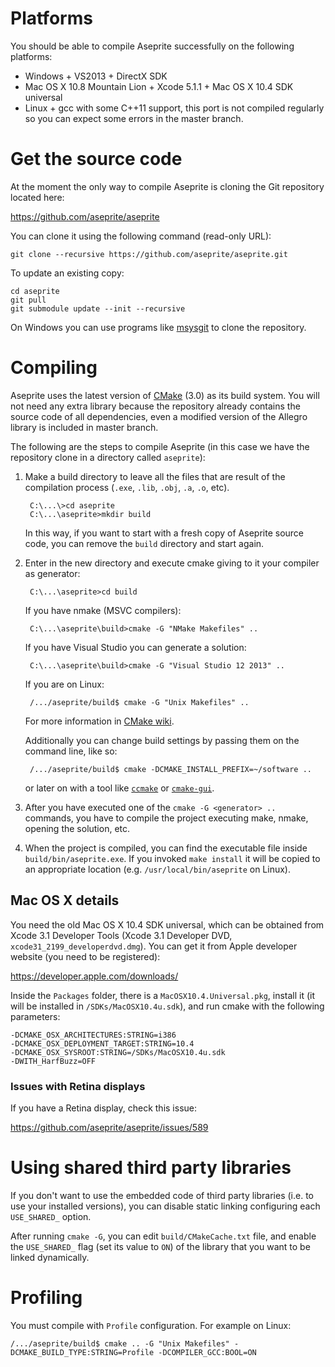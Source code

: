 # Platforms

You should be able to compile Aseprite successfully on the following
platforms:

* Windows + VS2013 + DirectX SDK
* Mac OS X 10.8 Mountain Lion + Xcode 5.1.1 + Mac OS X 10.4 SDK universal
* Linux + gcc with some C++11 support, this port is not compiled
  regularly so you can expect some errors in the master branch.

# Get the source code

At the moment the only way to compile Aseprite is cloning the Git
repository located here:

https://github.com/aseprite/aseprite

You can clone it using the following command (read-only URL):

    git clone --recursive https://github.com/aseprite/aseprite.git

To update an existing copy:

    cd aseprite
    git pull
    git submodule update --init --recursive

On Windows you can use programs like
[msysgit](http://msysgit.github.io/) to clone the repository.

# Compiling

Aseprite uses the latest version of [CMake](http://www.cmake.org/)
(3.0) as its build system. You will not need any extra library
because the repository already contains the source code of all
dependencies, even a modified version of the Allegro library is
included in master branch.

The following are the steps to compile Aseprite (in this case we have
the repository clone in a directory called `aseprite`):

1. Make a build directory to leave all the files that are result of
   the compilation process (`.exe`, `.lib`, `.obj`, `.a`, `.o`, etc).

        C:\...\>cd aseprite
        C:\...\aseprite>mkdir build

   In this way, if you want to start with a fresh copy of Aseprite
   source code, you can remove the `build` directory and start again.

2. Enter in the new directory and execute cmake giving to it
   your compiler as generator:

        C:\...\aseprite>cd build

   If you have nmake (MSVC compilers):

        C:\...\aseprite\build>cmake -G "NMake Makefiles" ..

   If you have Visual Studio you can generate a solution:

        C:\...\aseprite\build>cmake -G "Visual Studio 12 2013" ..

   If you are on Linux:

        /.../aseprite/build$ cmake -G "Unix Makefiles" ..

   For more information in [CMake wiki](http://www.vtk.org/Wiki/CMake_Generator_Specific_Information).

   Additionally you can change build settings by passing them on the command line, like so:

        /.../aseprite/build$ cmake -DCMAKE_INSTALL_PREFIX=~/software ..

   or later on with a tool like [`ccmake`](https://cmake.org/cmake/help/latest/manual/ccmake.1.html) or [`cmake-gui`](https://cmake.org/cmake/help/latest/manual/cmake-gui.1.html).

3. After you have executed one of the `cmake -G <generator> ..`
   commands, you have to compile the project executing make, nmake,
   opening the solution, etc.

4. When the project is compiled, you can find the executable file
   inside `build/bin/aseprite.exe`. If you invoked `make install` it will be copied to an appropriate location (e.g. `/usr/local/bin/aseprite` on Linux).

## Mac OS X details

You need the old Mac OS X 10.4 SDK universal, which can be obtained
from Xcode 3.1 Developer Tools (Xcode 3.1 Developer DVD,
`xcode31_2199_developerdvd.dmg`). You can get it from Apple developer
website (you need to be registered):

  https://developer.apple.com/downloads/

Inside the `Packages` folder, there is a `MacOSX10.4.Universal.pkg`,
install it (it will be installed in `/SDKs/MacOSX10.4u.sdk`), and run
cmake with the following parameters:

    -DCMAKE_OSX_ARCHITECTURES:STRING=i386
    -DCMAKE_OSX_DEPLOYMENT_TARGET:STRING=10.4
    -DCMAKE_OSX_SYSROOT:STRING=/SDKs/MacOSX10.4u.sdk
    -DWITH_HarfBuzz=OFF

### Issues with Retina displays

If you have a Retina display, check this issue:

  https://github.com/aseprite/aseprite/issues/589

# Using shared third party libraries

If you don't want to use the embedded code of third party libraries
(i.e. to use your installed versions), you can disable static linking
configuring each `USE_SHARED_` option.

After running `cmake -G`, you can edit `build/CMakeCache.txt` file, and
enable the `USE_SHARED_` flag (set its value to `ON`) of the library
that you want to be linked dynamically.

# Profiling

You must compile with `Profile` configuration. For example on Linux:

    /.../aseprite/build$ cmake .. -G "Unix Makefiles" -DCMAKE_BUILD_TYPE:STRING=Profile -DCOMPILER_GCC:BOOL=ON
